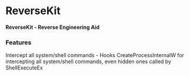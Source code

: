 # ReverseKit

<b>ReverseKit - Reverse Engineering Aid</b>

### Features


Intercept all system/shell commands - Hooks CreateProcessInternalW for intercepting all system/shell commands, even hidden ones called by ShellExecuteEx
